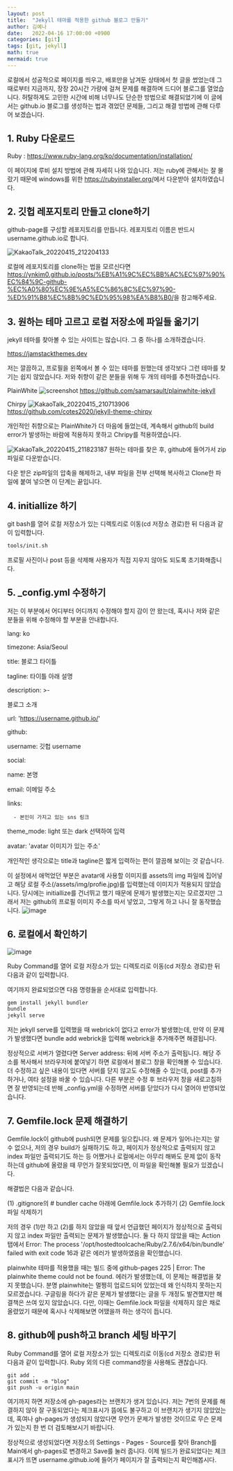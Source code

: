 ```yaml
---
layout: post
title:  "Jekyll 테마를 적용한 github 블로그 만들기"
author: 김예나
date:   2022-04-16 17:00:00 +0900
categories: [git]
tags: [git, jekyll]
math: true
mermaid: true
---
```

  

로컬에서 성공적으로 페이지를 띄우고, 배포만을 남겨둔 상태에서 첫 글을 썼었는데 그때로부터 지금까지, 장장 20시간 가량에 걸쳐 문제를 해결하며 드디어 블로그를 열었습니다. 허탈하게도 고민한 시간에 비해 너무나도 단순한 방법으로 해결되었기에 이 글에서는 github.io 블로그를 생성하는 법과 겪었던 문제들, 그리고 해결 방법에 관해 다루어 보겠습니다.


## 1\. Ruby 다운로드


Ruby : <https://www.ruby-lang.org/ko/documentation/installation/>

이 페이지에 루비 설치 방법에 관해 자세히 나와 있습니다. 저는 ruby에 관해서는 잘 몰랐기 때문에 windows를 위한 <https://rubyinstaller.org/>에서 다운받아 설치하였습니다.


## 2\. 깃헙 레포지토리 만들고 clone하기


github-page를 구성할 레포지토리를 만듭니다. 레포지토리 이름은 반드시 username.github.io로 합니다.

![KakaoTalk_20220415_212204133](https://user-images.githubusercontent.com/80688900/163570207-b54ae389-e39b-4049-94ce-4a92a0cd5f02.png)

로컬에 레포지토리를 clone하는 법을 모르신다면 <https://ynkim0.github.io/posts/%EB%A1%9C%EC%BB%AC%EC%97%90%EC%84%9C-github-%EC%A0%80%EC%9E%A5%EC%86%8C%EC%97%90-%ED%91%B8%EC%8B%9C%ED%95%98%EA%B8%B0/>을 참고해주세요.


## 3\. 원하는 테마 고르고 로컬 저장소에 파일들 옮기기


jekyll 테마를 찾아볼 수 있는 사이트는 많습니다. 그 중 하나를 소개하겠습니다.

<https://jamstackthemes.dev>

저는 깔끔하고, 프로필을 왼쪽에서 볼 수 있는 테마를 원했는데 생각보다 그런 테마를 찾기는 쉽지 않았습니다. 저와 취향이 같은 분들을 위해 두 개의 테마를 추천하겠습니다.


PlainWhite
![screenshot](https://user-images.githubusercontent.com/80688900/163569242-6ba32843-ee47-4e73-9ead-7bcce972318f.png)
<https://github.com/samarsault/plainwhite-jekyll>


Chirpy
![KakaoTalk_20220415_210713906](https://user-images.githubusercontent.com/80688900/163569173-c402b7f4-cb0c-4f8e-8d3b-b07cbc3a1446.png)
<https://github.com/cotes2020/jekyll-theme-chirpy>
  

개인적인 취향으로는 PlainWhite가 더 마음에 들었는데, 계속해서 github의 build error가 발생하는 바람에 적용하지 못하고 Chripy를 적용하였습니다.

![KakaoTalk_20220415_211823187](https://user-images.githubusercontent.com/80688900/163569831-7cb01b2b-9fc8-4eba-8b9f-278cec481593.png)
원하는 테마를 찾은 후, github에 들어가서 zip 파일로 다운받습니다.


다운 받은 zip파일의 압축을 해제하고, 내부 파일을 전부 선택해 복사하고 Clone한 파일에 붙여 넣으면 이 단계는 끝입니다.



## 4\. initiallize 하기


git bash를 열어 로컬 저장소가 있는 디렉토리로 이동(cd 저장소 경로)한 뒤 다음과 같이 입력합니다.

```bash
tools/init.sh
```
프로필 사진이나 post 등을 삭제해 사용자가 직접 지우지 않아도 되도록 초기화해줍니다.



## 5\. _config.yml 수정하기


저는 이 부분에서 어디부터 어디까지 수정해야 할지 감이 안 왔는데, 혹시나 저와 같은 분들을 위해 수정해야 할 부분을 안내합니다.

lang: ko

timezone: Asia/Seoul

title: 블로그 타이틀

tagline: 타이틀 아래 설명

description: >-                        

  블로그 소개

url: 'https://username.github.io/'

github:

  username: 깃헙 username

social:

  name: 본명

  email: 이메일 주소

  links: 

      - 본인이 가지고 있는 sns 링크

theme_mode:  light 또는 dark 선택하여 입력

avatar: 'avatar 이미지가 있는 주소'


개인적인 생각으로는 title과 tagline은 짧게 입력하는 편이 깔끔해 보이는 것 같습니다.


이 설정에서 애먹었던 부분은 avatar에 사용할 이미지를 assets의 img 파일에 집어넣고 해당 로컬 주소(/assets/img/profie.jpg)를 입력했는데 이미지가 적용되지 않았습니다. 당시에는 initiallize를 건너뛰고 했기 때문에 문제가 발생했는지는 모르겠지만 그래서 저는 github의 프로필 이미지 주소를 따서 넣었고, 그렇게 하고 나니 잘 동작했습니다.
![image](https://user-images.githubusercontent.com/80688900/163667180-c8d96f34-ee25-485b-b2bf-51ff9ba21169.png)


## 6\. 로컬에서 확인하기


![image](https://user-images.githubusercontent.com/80688900/163667447-dc5b3ecc-8af9-4466-8575-c685c8e8fb45.png)


Ruby Command를 열어 로컬 저장소가 있는 디렉토리로 이동(cd 저장소 경로)한 뒤 다음과 같이 입력합니다.

여기까지 완료되었으면 다음 명령들을 순서대로 입력합니다.

```ruby
gem install jekyll bundler
bundle
jekyll serve
```

저는 jekyll serve를 입력했을 때 webrick이 없다고 error가 발생했는데, 만약 이 문제가 발생했다면 bundle add webrick을 입력해 webrick을 추가해주면 해결됩니다.

정상적으로 서버가 열렸다면 Server address: 뒤에 서버 주소가 출력됩니다. 해당 주소를 복사해서 브라우저에 붙여넣기 하면 로컬에서 블로그 창을 확인해볼 수 있습니다. 더 수정하고 싶은 내용이 있다면 서버를 닫지 않고도 수정해줄 수 있는데, post를 추가하거나, 여타 설정을 바꿀 수 있습니다. 다른 부분은 수정 후 브라우저 창을 새로고침하면 잘 반영되는데 반해 _config.yml을 수정하면 서버를 닫았다가 다시 열어야 반영되었습니다.


## 7\. Gemfile.lock 문제 해결하기


Gemfile.lock이 github에 push되면 문제를 일으킵니다. 왜 문제가 일어나는지는 알 수 없으나, 저의 경우 build가 실패하기도 하고, 페이지가 정상적으로 출력되지 않고 index 파일만 출력되기도 하는 등 어쨌거나 로컬에서는 아무리 해봐도 문제 없이 동작하는데 github에 올렸을 때 무언가 잘못되었다면, 이 파일을 확인해볼 필요가 있겠습니다.

해결법은 다음과 같습니다.

(1) .gitignore의 # bundler cache 아래에 Gemfile.lock 추가하기
(2) Gemfile.lock 파일 삭제하기

저의 경우 (1)만 하고 (2)를 하지 않았을 때 앞서 언급했던 페이지가 정상적으로 출력되지 않고 index 파일만 출력되는 문제가 발생했습니다. 둘 다 하지 않았을 때는 Action 탭에서 Error: The process '/opt/hostedtoolcache/Ruby/2.7.6/x64/bin/bundle' failed with exit code 16과 같은 에러가 발생하였음을 확인했습니다.

plainwhite 테마를 적용했을 때는 빌드 중에 github-pages 225 | Error:  The plainwhite theme could not be found. 에러가 발생했는데, 이 문제는 해결법을 찾지 못했습니다. 분명 plainwhite는 멀쩡히 업로드되어 있었는데 왜 인식하지 못하는지 모르겠습니다. 구글링을 하다가 같은 문제가 발생했다는 글을 두 개정도 발견했지만 해결책은 쓰여 있지 않았습니다. 다만, 이때는 Gemfile.lock 파일을 삭제하지 않은 채로 올렸었기 때문에 혹시나 삭제해보면 어땠을까 하는 생각이 듭니다.


## 8\. github에 push하고 branch 세팅 바꾸기


Ruby Command를 열어 로컬 저장소가 있는 디렉토리로 이동(cd 저장소 경로)한 뒤 다음과 같이 입력합니다. Ruby 외의 다른 command창을 사용해도 괜찮습니다.

```shell
git add .
git commit -m "blog"
git push -u origin main
```

여기까지 하면 저장소에 gh-pages라는 브랜치가 생겨 있습니다. 저는 7번의 문제를 해결하지 않아 잘 구동되었다는 체크표시가 뜸에도 불구하고 이 브랜치가 생기지 않았었는데, 혹여나 gh-pages가 생성되지 않았다면 무언가 문제가 발생한 것이므로 무슨 문제가 있는지 한 번 더 검토해보시기 바랍니다.


정상적으로 생성되었다면 저장소의 Settings - Pages - Source를 찾아 Branch를 Main에서 gh-pages로 변경하고 Save를 눌러 줍니다. 이제 빌드가 완료되었다는 체크 표시가 뜨면 username.github.io에 들어가 페이지가 잘 출력되는지 확인해봅시다.


